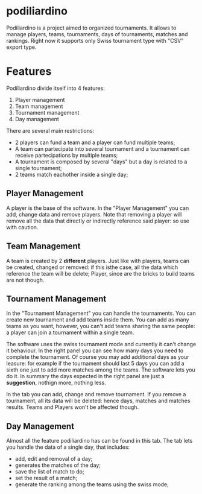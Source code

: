 # podiliardino

Podiliardino is a project aimed to organized tournaments. It allows to manage players, teams, tournaments, days of tournaments, matches and rankings.
Right now it supports only Swiss tournament type with "CSV" export type. 

# Features

Podiliardino divide itself into 4 features:

1. Player management
2. Team management
3. Tournament management
4. Day management


There are several main restrictions:
 * 2 players can fund a team and a player can fund multiple teams;
 * A team can partecipate into several tournament and a tournament can receive partecipations by multiple teams;
 * A tournament is composed by several "days" but a day is related to a single tournament;
 * 2 teams match eachother inside a single day; 

## Player Management

A player is the base of the software. In the "Player Management" you can add, change data and remove players. Note that removing a player will remove all the 
data that directly or indirectly reference said player: so use with caution.

## Team Management

A team is created by 2 **different** players. Just like with players, teams can be created, changed or removed: if this isthe case, all the data which reference the team will be delete; Player, since are the bricks to build teams are not though.

## Tournament Management

In the "Tournament Management" you can handle the tournaments. You can create new tournament and add teams inside them. You can add as many teams as you want, however, you can't add teams sharing the same people: a player can join a tournament within a single team.

The software uses the swiss tournament mode and currently it can't change it behaviour. In the right panel you can see how many days you need to complete the tournament. Of course you may add additional days as your leasure: for example if the tournament should last 5 days you can add a sixth one just to add more matches among the teams. The software lets you do it. In summary the days expected in the right panel are just a **suggestion**, nothign more, nothing less.

In the tab you can add, change and remove tournament. If you remove a tournament, all its data will be deleted: hence days, matches and matches results. Teams and Players won't be affected though.

## Day Management

Almost all the feature podiliardino has can be found in this tab. The tab lets you handle the data of a single day, that includes:
 * add, edit and removal of a day;
 * generates the matches of the day;
 * save the list of match to do;
 * set the result of a match;
 * generate the ranking among the teams using the swiss mode;
 
 
